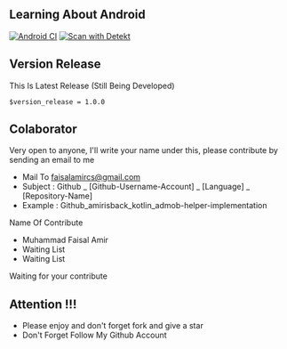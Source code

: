 ## Learning About Android
[![Android CI](https://github.com/caravancodes/caravan-android/actions/workflows/andoid-ci.yml/badge.svg)](https://github.com/caravancodes/caravan-android/actions/workflows/andoid-ci.yml)
[![Scan with Detekt](https://github.com/caravancodes/caravan-android/actions/workflows/detekt.yml/badge.svg)](https://github.com/caravancodes/caravan-android/actions/workflows/detekt.yml)

## Version Release
This Is Latest Release (Still Being Developed)

    $version_release = 1.0.0

## Colaborator
Very open to anyone, I'll write your name under this, please contribute by sending an email to me

- Mail To faisalamircs@gmail.com
- Subject : Github _ [Github-Username-Account] _ [Language] _ [Repository-Name]
- Example : Github_amirisback_kotlin_admob-helper-implementation

Name Of Contribute
- Muhammad Faisal Amir
- Waiting List
- Waiting List

Waiting for your contribute

## Attention !!!
- Please enjoy and don't forget fork and give a star
- Don't Forget Follow My Github Account

